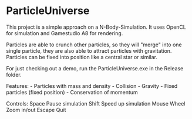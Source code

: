 ParticleUniverse
================

This project is a simple approach on a N-Body-Simulation.
It uses OpenCL for simulation and Gamestudio A8 for rendering.

Particles are able to crunch other particles, so they will "merge" into one single particle,
they are also able to attract particles with gravitation. Particles can be fixed into position
like a central star or similar.

For just checking out a demo, run the ParticleUniverse.exe in the Release folder.

Features:
	- Particles with mass and density
	- Collision
	- Gravity
	- Fixed particles (fixed position)
	- Conservation of momentum

Controls:
	Space 			Pause simulation
	Shift			Speed up simulation
	Mouse Wheel		Zoom in/out
	Escape			Quit